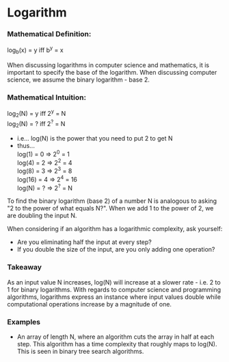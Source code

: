 # Logarithm

### Mathematical Definition:
log<sub>b</sub>(x) = y     iff     b<sup>y</sup> = x

When discussing logarithms in computer science and mathematics, it is important to specify the base of the logarithm. When discussing computer science, we assume the binary logarithm - base 2.


### Mathematical Intuition:  
log<sub>2</sub>(N) = y      iff     2<sup>y</sup> = N  
log<sub>2</sub>(N) = ?      iff     2<sup>?</sup> = N  
- i.e... log(N) is the power that you need to put 2 to get N  
- thus...  
log(1) = 0      =>      2<sup>0</sup> = 1  
log(4) = 2      =>      2<sup>2</sup> = 4  
log(8) = 3      =>      2<sup>3</sup> = 8  
log(16) = 4     =>      2<sup>4</sup> = 16  
log(N) = ?     =>      2<sup>?</sup> = N  

To find the binary logarithm (base 2) of a number N is analogous to asking "2 to the power of what equals N?". When we add 1 to the power of 2, we are doubling the input N.

When considering if an algorithm has a logarithmic complexity, ask yourself:
- Are you eliminating half the input at every step?
- If you double the size of the input, are you only adding one operation?

### Takeaway
As an input value N increases, log(N) will increase at a slower rate - i.e. 2 to 1 for binary logarithms. With regards to computer science and programming algorithms, logarithms express an instance where input values double while computational operations increase by a magnitude of one.

### Examples
- An array of length N, where an algorithm cuts the array in half at each step. This algorithm has a time complexity that roughly maps to log(N). This is seen in binary tree search algorithms.